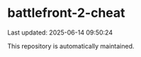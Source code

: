 # battlefront-2-cheat

Last updated: 2025-06-14 09:50:24

This repository is automatically maintained.

